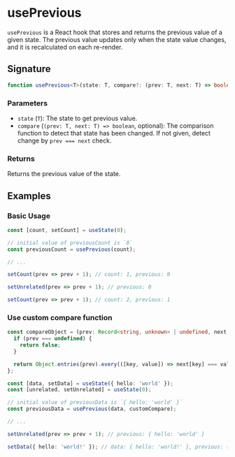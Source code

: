 # usePrevious

`usePrevious` is a React hook that stores and returns the previous value of a given state.
The previous value updates only when the state value changes, and it is recalculated on each re-render.

## Signature

```typescript
function usePrevious<T>(state: T, compare?: (prev: T, next: T) => boolean): T;
```

### Parameters

- `state` (`T`): The state to get previous value.
- `compare` (`(prev: T, next: T) => boolean`, optional): The comparison function to detect that state has been changed. If not given, detect change by `prev === next` check.

### Returns

Returns the previous value of the state.

## Examples

### Basic Usage

```typescript
const [count, setCount] = useState(0);

// initial value of previousCount is `0`
const previousCount = usePrevious(count);

// ...

setCount(prev => prev + 1); // count: 1, previous: 0

setUnrelated(prev => prev + 1); // previous: 0

setCount(prev => prev + 1); // count: 2, previous: 1
```

### Use custom compare function

```typescript
const compareObject = (prev: Record<string, unknown> | undefined, next: Record<string, unknown>) => {
  if (prev === undefined) {
    return false;
  }

  return Object.entries(prev).every(([key, value]) => next[key] === value);
};

const [data, setData] = useState({ hello: 'world' });
const [unrelated, setUnrelated] = useState(0);

// initial value of previousData is `{ hello: 'world' }`
const previousData = usePrevious(data, customCompare);

// ...

setUnrelated(prev => prev + 1); // previous: { hello: 'world' }

setData({ hello: 'world!' }); // data: { hello: 'world!' }, previous: { hello: 'world' }
```
